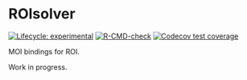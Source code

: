 
<!-- README.md is generated from README.Rmd. Please edit that file -->

# ROIsolver

<!-- badges: start -->

[![Lifecycle:
experimental](https://img.shields.io/badge/lifecycle-experimental-orange.svg)](https://www.tidyverse.org/lifecycle/#experimental)
[![R-CMD-check](https://github.com/r-opt/ROIoptimizer/workflows/R-CMD-check/badge.svg)](https://github.com/r-opt/ROIoptimizer/actions)
[![Codecov test
coverage](https://codecov.io/gh/r-opt/ROIoptimizer/branch/master/graph/badge.svg)](https://app.codecov.io/gh/r-opt/ROIoptimizer?branch=master)
<!-- badges: end -->

MOI bindings for ROI.

Work in progress.
